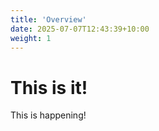 ```yaml
---
title: 'Overview'
date: 2025-07-07T12:43:39+10:00
weight: 1
---
```


# This is it!

This is happening!